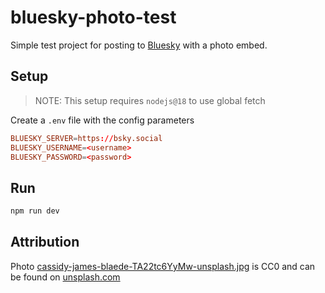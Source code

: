 # bluesky-photo-test

Simple test project for posting to [Bluesky](https://blueskyweb.xyz/) with a photo embed.

## Setup

> NOTE: This setup requires `nodejs@18` to use global fetch

Create a `.env` file with the config parameters

```conf
BLUESKY_SERVER=https://bsky.social
BLUESKY_USERNAME=<username>
BLUESKY_PASSWORD=<password>
```

## Run

```bash
npm run dev
```

## Attribution

Photo [cassidy-james-blaede-TA22tc6YyMw-unsplash.jpg](./images/cassidy-james-blaede-TA22tc6YyMw-unsplash.jpg) is CC0 and can be found on [unsplash.com](https://unsplash.com/photos/TA22tc6YyMw)
